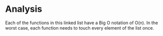 # Analysis

Each of the functions in this linked list have a Big O notation of O(n). In the worst case, each function needs to touch every element of the list once.